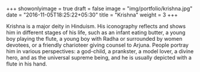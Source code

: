 +++
showonlyimage = true
draft = false
image = "img/portfolio/krishna.jpg"
date = "2016-11-05T18:25:22+05:30"
title = "Krishna"
weight = 3
+++

Krishna is a major deity in Hinduism. His iconography reflects and shows him in different stages of his life, such as an infant eating butter, a young boy playing the flute, a young boy with Radha or surrounded by women devotees, or a friendly charioteer giving counsel to Arjuna. People portray him in various perspectives: a god-child, a prankster, a model lover, a divine hero, and as the universal supreme being, and he is usually depicted with a flute in his hand.